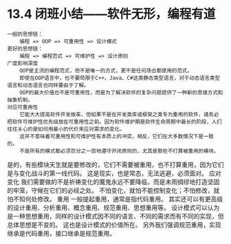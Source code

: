 # 13.4 闭班小结——软件无形，编程有道
	一般的思想链：
		编程 => OOP => 可重用性 => 设计模式
	更好的思想链：
		编程 => 编程范式 => 可维护性 => 设计原则
	广度影响深度
		OOP是主流的编程范式，但不是唯一的方式，更不是任何场合都使用的范式。
		即使在OOP语言中，也不要局限于C++、Java、C#这类静态类型语言，对于动态语言类型语言和动态语言也同样要由于了解。
		OOP的最大价值也不是可重用性，而是为了解决软件的复杂问题提供了一种新的思维方式和抽象机制。
	对应可重用性
		它能大大提高软件开发效率，但如果不是在开发类库或框架之类专为重用的软件，请务必把软件可维护性优先级放在可重用性之前。因为软件维护期是软件生命周期中最长的阶段，人们往往关心的是如何用最小的代价来应对需求的变化。
		这并不意味着可重用性和可维护性有本质上的冲突，相反，它们在大多数情况下是一致的。
		不是所有的模式都必须百分之一百地遵守开闭原则的，尤其是那些不打算被重用的模块。
是的，有些模块天生就是要修改的，它们不需要被重用，也不打算重用，因为它们是与变化战斗的第一线代码。
这是现实，也是常态，无法逃避，必须面对。
	应对变化
		我们需要做的不是祈祷变化的魔鬼永远不要降临，而是未雨绸缪地打造坚固的牢笼，守候在它们的必经之处。
		不怕变化，就怕不能控制变化；不怕修改，就怕不知何处修改。
	重用
		一般提起重用，通常是指代码重用。
其实还可以有更高级的设计重用、分析重用、概念重用、规范重用、思想重用等。
		设计模式可以认为是一种思想重用，同样的设计模式因不同的语言、不同的需求而有不同的实现，但总体思想是不变的。
这也是设计模式的价值所在。
		另外我们强调规范重用，实现继承是代码重用，接口继承是规范重用。